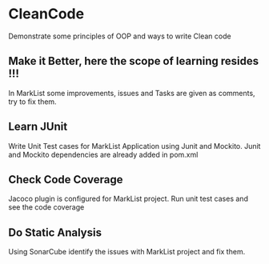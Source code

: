 # CleanCode
Demonstrate some principles of OOP and ways to write Clean code

## Make it Better, here the scope of learning resides !!!
In MarkList some improvements, issues and Tasks are given as comments, try to fix them.

## Learn JUnit
Write Unit Test cases for MarkList Application using Junit and Mockito.
Junit and Mockito dependencies are already added in pom.xml

## Check Code Coverage
Jacoco plugin is configured for MarkList project. Run unit test cases and see the code coverage

## Do Static Analysis
Using SonarCube identify the issues with MarkList project and fix them.